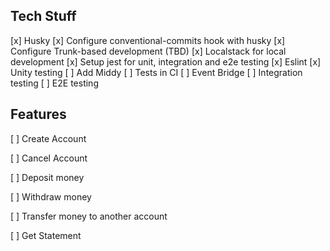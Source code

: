 ## Tech Stuff

[x] Husky
[x] Configure conventional-commits hook with husky
[x] Configure Trunk-based development (TBD)
[x] Localstack for local development
[x] Setup jest for unit, integration and e2e testing
[x] Eslint
[x] Unity testing
[ ] Add Middy
[ ] Tests in CI
[ ] Event Bridge
[ ] Integration testing
[ ] E2E testing

## Features

[ ] Create Account

[ ] Cancel Account

[ ] Deposit money

[ ] Withdraw money

[ ] Transfer money to another account

[ ] Get Statement
